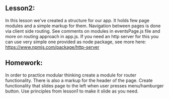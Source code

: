 Lesson2:
-------------
In this lesson we've created a structure for our app.
It holds few page modules and a simple markup for them.
Navigation between pages is done via client side routing.
See comments on modules in eventsPage.js file and more on routing
approach in app.js.
If you need an http server for this you can use very simple one
provided as node package, see more here: https://www.npmjs.com/package/http-server

Homework:
---------
In order to practice modular thinking create a module for router functionality.
There is also a markup for the header of the page. Create functionality
that slides page to the left when user presses menu/hamburger button.
Use principles from lesson1 to make it slide as you need.
